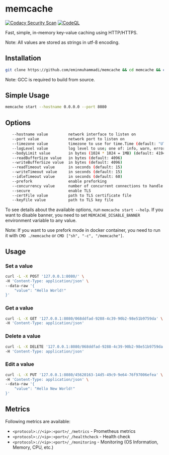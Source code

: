 # memcache

[![Codacy Security Scan](https://github.com/eminmuhammadi/memcache/actions/workflows/codacy.yml/badge.svg?branch=main)](https://github.com/eminmuhammadi/memcache/actions/workflows/codacy.yml)
[![CodeQL](https://github.com/eminmuhammadi/memcache/actions/workflows/codeql.yml/badge.svg?branch=main)](https://github.com/eminmuhammadi/memcache/actions/workflows/codeql.yml)


Fast, simple, in-memory key-value caching using HTTP/HTTPS.

Note: All values are stored as strings in utf-8 encoding.

## Installation

```bash
git clone https://github.com/eminmuhammadi/memcache && cd memcache && chmod +x ./install.sh && ./install.sh
```

Note: GCC is required to build from source.

## Simple Usage

```bash
memcache start --hostname 0.0.0.0 --port 8080
```

## Options

```bash
   --hostname value         network interface to listen on
   --port value             network port to listen on
   --timezone value         timezone to use for time.Time (default: "UTC")
   --logLevel value         log level to use; one of: info, warn, error, silent (default: "SILENT")
   --bodyLimit value        in bytes (1024 * 1024 = 1MB) (default: 4194304)
   --readBufferSize value   in bytes (default: 4096)
   --writeBufferSize value  in bytes (default: 4096)
   --readTimeout value      in seconds (default: 15)
   --writeTimeout value     in seconds (default: 15)
   --idleTimeout value      in seconds (default: 60)
   --prefork                enable preforking
   --concurrency value      number of concurrent connections to handle (default: 262144)
   --secure                 enable TLS
   --certFile value         path to TLS certificate file
   --keyFile value          path to TLS key file
```

To see details about the available options, run `memcache start --help`. If you want to disable banner, you need to set `MEMCACHE_DISABLE_BANNER` environment variable to any value.

Note: If you want to use prefork mode in docker container, you need to run it with `CMD ./memcache` or `CMD ["sh", "-c", "/memcache"]`.

## Usage

### Set a value

```bash
curl -L -X POST '127.0.0.1:8080/' \
-H 'Content-Type: application/json' \
--data-raw '{
    "value": "Hello World!"
}'
```

### Get a value

```bash
curl -L -X GET '127.0.0.1:8080/068ddfad-9288-4c39-90b2-98e51b9759da' \
-H 'Content-Type: application/json'
```

### Delete a value

```bash
curl -L -X DELETE '127.0.0.1:8080/068ddfad-9288-4c39-90b2-98e51b9759da' \
-H 'Content-Type: application/json'
```

### Edit a value

```bash
curl -L -X PUT '127.0.0.1:8080/45620163-14d5-49c9-9e64-76f97006efea' \
-H 'Content-Type: application/json' \
--data-raw '{
    "value": "Hello New World!"
}'
```

## Metrics

Following metrics are available:

- `<protocol>://<ip>:<port>/_/metrics` - Prometheus metrics
- `<protocol>://<ip>:<port>/_/healthcheck` - Health check
- `<protocol>://<ip>:<port>/_/monitoring` - Monitoring (OS Information, Memory, CPU, etc.)
